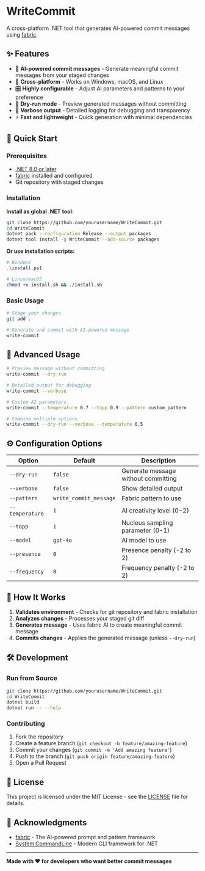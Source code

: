 # WriteCommit

A cross-platform .NET tool that generates AI-powered commit messages using [fabric](https://github.com/danielmiessler/fabric).

## ✨ Features

- 🤖 **AI-powered commit messages** - Generate meaningful commit messages from your staged changes
- 🔄 **Cross-platform** - Works on Windows, macOS, and Linux
- 🎛️ **Highly configurable** - Adjust AI parameters and patterns to your preference
- 🧪 **Dry-run mode** - Preview generated messages without committing
- 📝 **Verbose output** - Detailed logging for debugging and transparency
- ⚡ **Fast and lightweight** - Quick generation with minimal dependencies

## 🚀 Quick Start

### Prerequisites

- [.NET 8.0 or later](https://dotnet.microsoft.com/download)
- [fabric](https://github.com/danielmiessler/fabric) installed and configured
- Git repository with staged changes

### Installation

**Install as global .NET tool:**
```bash
git clone https://github.com/yourusername/WriteCommit.git
cd WriteCommit
dotnet pack --configuration Release --output packages
dotnet tool install -g WriteCommit --add-source packages
```

**Or use installation scripts:**
```bash
# Windows
.\install.ps1

# Linux/macOS  
chmod +x install.sh && ./install.sh
```

### Basic Usage

```bash
# Stage your changes
git add .

# Generate and commit with AI-powered message
write-commit
```

## 🎯 Advanced Usage

```bash
# Preview message without committing
write-commit --dry-run

# Detailed output for debugging
write-commit --verbose

# Custom AI parameters
write-commit --temperature 0.7 --topp 0.9 --pattern custom_pattern

# Combine multiple options
write-commit --dry-run --verbose --temperature 0.5
```

## ⚙️ Configuration Options

| Option | Default | Description |
|--------|---------|-------------|
| `--dry-run` | `false` | Generate message without committing |
| `--verbose` | `false` | Show detailed output |
| `--pattern` | `write_commit_message` | Fabric pattern to use |
| `--temperature` | `1` | AI creativity level (0-2) |
| `--topp` | `1` | Nucleus sampling parameter (0-1) |
| `--model` | `gpt-4o` | AI model to use |
| `--presence` | `0` | Presence penalty (-2 to 2) |
| `--frequency` | `0` | Frequency penalty (-2 to 2) |

## 🔧 How It Works

1. **Validates environment** - Checks for git repository and fabric installation
2. **Analyzes changes** - Processes your staged git diff
3. **Generates message** - Uses fabric AI to create meaningful commit message
4. **Commits changes** - Applies the generated message (unless `--dry-run`)

## 🛠️ Development

### Run from Source
```bash
git clone https://github.com/yourusername/WriteCommit.git
cd WriteCommit
dotnet build
dotnet run -- --help
```

### Contributing
1. Fork the repository
2. Create a feature branch (`git checkout -b feature/amazing-feature`)
3. Commit your changes (`git commit -m 'Add amazing feature'`)
4. Push to the branch (`git push origin feature/amazing-feature`)
5. Open a Pull Request

## 📝 License

This project is licensed under the MIT License - see the [LICENSE](LICENSE) file for details.

## 🙏 Acknowledgments

- [fabric](https://github.com/danielmiessler/fabric) - The AI-powered prompt and pattern framework
- [System.CommandLine](https://github.com/dotnet/command-line-api) - Modern CLI framework for .NET

---

**Made with ❤️ for developers who want better commit messages**
